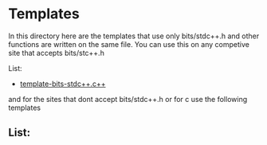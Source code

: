 # Templates

In this directory here are the templates that use only bits/stdc++.h and other functions are written on the same file. You can use this on any competive site that accepts bits/stc++.h

List:
- [template-bits-stdc++.c++]()

and for the sites that dont accept bits/stdc++.h or for c use the following templates

List:
- 
